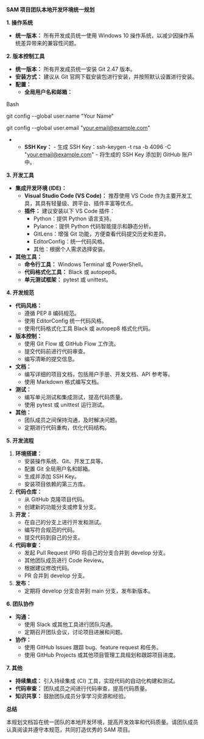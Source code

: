 **SAM 项目团队本地开发环境统一规划**

**1\. 操作系统**

- **统一版本：** 所有开发成员统一使用 Windows 10 操作系统，以减少因操作系统差异带来的兼容性问题。

**2\. 版本控制工具**

- **统一版本：** 所有开发成员统一安装 Git 2.47 版本。
- **安装方式：** 建议从 Git 官网下载安装包进行安装，并按照默认设置进行安装。
- **配置：**
  - **全局用户名和邮箱：**

Bash

git config --global user.name "Your Name"

git config --global user.email "<your.email@example.com>"

- - **SSH Key：**
        - 生成 SSH Key：ssh-keygen -t rsa -b 4096 -C "<your.email@example.com>"
        - 将生成的 SSH Key 添加到 GitHub 账户中。

**3\. 开发工具**

- **集成开发环境 (IDE)：**
  - **Visual Studio Code (VS Code)：** 推荐使用 VS Code 作为主要开发工具，其具有轻量级、跨平台、插件丰富等优点。
  - **插件：** 建议安装以下 VS Code 插件：
    - Python：提供 Python 语言支持。
    - Pylance：提供 Python 代码智能提示和静态分析。
    - GitLens：增强 Git 功能，方便查看代码提交历史和差异。
    - EditorConfig：统一代码风格。
    - 其他：根据个人需求选择安装。
- **其他工具：**
  - **命令行工具：** Windows Terminal 或 PowerShell。
  - **代码格式化工具：** Black 或 autopep8。
  - **单元测试框架：** pytest 或 unittest。

**4\. 开发规范**

- **代码风格：**
  - 遵循 PEP 8 编码规范。
  - 使用 EditorConfig 统一代码风格。
  - 使用代码格式化工具 Black 或 autopep8 格式化代码。
- **版本控制：**
  - 使用 Git Flow 或 GitHub Flow 工作流。
  - 提交代码前进行代码审查。
  - 编写清晰的提交信息。
- **文档：**
  - 编写详细的项目文档，包括用户手册、开发文档、API 参考等。
  - 使用 Markdown 格式编写文档。
- **测试：**
  - 编写单元测试和集成测试，提高代码质量。
  - 使用 pytest 或 unittest 运行测试。
- **其他：**
  - 团队成员之间保持沟通，及时解决问题。
  - 定期进行代码重构，优化代码结构。

**5\. 开发流程**

1. **环境搭建：**
    - 安装操作系统、Git、开发工具等。
    - 配置 Git 全局用户名和邮箱。
    - 生成并添加 SSH Key。
    - 安装项目依赖的第三方库。
2. **代码仓库：**
    - 从 GitHub 克隆项目代码。
    - 创建新的功能分支或修复分支。
3. **开发：**
    - 在自己的分支上进行开发和测试。
    - 编写符合规范的代码。
    - 提交代码到自己的分支。
4. **代码审查：**
    - 发起 Pull Request (PR) 将自己的分支合并到 develop 分支。
    - 其他团队成员进行 Code Review。
    - 根据建议修改代码。
    - PR 合并到 develop 分支。
5. **发布：**
    - 定期将 develop 分支合并到 main 分支，发布新版本。

**6\. 团队协作**

- **沟通：**
  - 使用 Slack 或其他工具进行团队沟通。
  - 定期召开团队会议，讨论项目进展和问题。
- **协作：**
  - 使用 GitHub Issues 跟踪 bug、feature request 和任务。
  - 使用 GitHub Projects 或其他项目管理工具规划和跟踪项目进度。

**7\. 其他**

- **持续集成：** 引入持续集成 (CI) 工具，实现代码的自动化构建和测试。
- **代码审查：** 团队成员之间进行代码审查，提高代码质量。
- **知识共享：** 鼓励团队成员分享学习资源和经验。

**总结**

本规划文档旨在统一团队的本地开发环境，提高开发效率和代码质量。请团队成员认真阅读并遵守本规范，共同打造优秀的 SAM 项目。